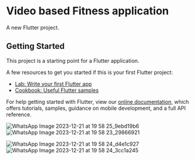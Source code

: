 # Video based Fitness application

A new Flutter project.

## Getting Started

This project is a starting point for a Flutter application.

A few resources to get you started if this is your first Flutter project:

- [Lab: Write your first Flutter app](https://flutter.dev/docs/get-started/codelab)
- [Cookbook: Useful Flutter samples](https://flutter.dev/docs/cookbook)

For help getting started with Flutter, view our
[online documentation](https://flutter.dev/docs), which offers tutorials,
samples, guidance on mobile development, and a full API reference.

![WhatsApp Image 2023-12-21 at 19 58 25_9ebd19b6](https://github.com/BhaveshParmar007/Fitness_app_flutter/assets/75191160/7dbf1d98-67f4-408b-8df7-649373c721e0)
![WhatsApp Image 2023-12-21 at 19 58 23_29866921](https://github.com/BhaveshParmar007/Fitness_app_flutter/assets/75191160/4a12ecf4-9fcc-4bbf-a32a-66c5350f9211)

![WhatsApp Image 2023-12-21 at 19 58 24_d4e1c927](https://github.com/BhaveshParmar007/Fitness_app_flutter/assets/75191160/142b9a06-618a-4b40-b659-6db55fdd8c38)
![WhatsApp Image 2023-12-21 at 19 58 24_3cc1a245](https://github.com/BhaveshParmar007/Fitness_app_flutter/assets/75191160/3651feba-8ff7-40d2-8f31-3096d426cdb2)


